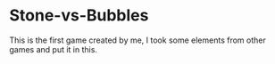 # Stone-vs-Bubbles
This is the first game created by me, I took some elements from other games and put it in this.
